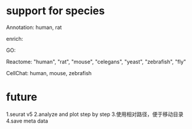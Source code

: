 # support for species
Annotation: human, rat

enrich:

  GO:
  
  Reactome: "human", "rat", "mouse", "celegans", "yeast", "zebrafish", "fly"

CellChat: human, mouse, zebrafish


<!--

# Issues

## cellchat::netVisual_circle

Error in i_set_edge_attr(x, attr(value, "name"), index = value, value = attr(value,  : 
  Length of new attribute value must be 1 or 79, the number of target edges, not 75

solve: 

The package igaph 1.4.0 is not compatible with cellchat. When I changed igraph 1.4.0 to 1.3.5, the problem was solved.

-->


# future
1.seurat v5
2.analyze and plot step by step
3.使用相对路径，便于移动目录
4.save meta data